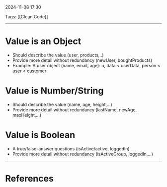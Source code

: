 2024-11-08 17:30

Tags: [[Clean Code]]

---

# Value is an Object
- Should describe the value (user, products,..)
- Provide more detail without redundancy (newUser, boughtProducts)
- Example: A user object (name, email, age): u, data < userData, person < user < customer
# Value is Number/String
- Should describe the value (name, age, height,...)
- Provide more detail without redundancy (lastName, newAge, maxHeight,...)
# Value is Boolean
- A true/false-answer questions (isActive/active, loggedIn)
- Provide more detail without redundancy (isActiveGroup, loggedIn,...)

---
# References